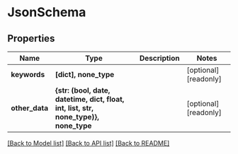 # JsonSchema


## Properties
Name | Type | Description | Notes
------------ | ------------- | ------------- | -------------
**keywords** | **[dict], none_type** |  | [optional] [readonly] 
**other_data** | **{str: (bool, date, datetime, dict, float, int, list, str, none_type)}, none_type** |  | [optional] [readonly] 

[[Back to Model list]](../README.md#documentation-for-models) [[Back to API list]](../README.md#documentation-for-api-endpoints) [[Back to README]](../README.md)


